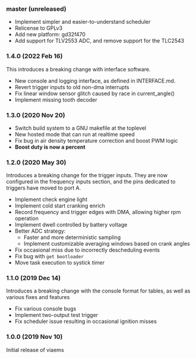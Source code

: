 ### master (unreleased)

 - Implement simpler and easier-to-understand scheduler
 - Relicense to GPLv3
 - Add new platform: gd32f470
 - Add support for TLV2553 ADC, and remove support for the TLC2543

### 1.4.0 (2022 Feb 16)
This introduces a breaking change with interface software.

- New console and logging interface, as defined in INTERFACE.md. 
- Revert trigger inputs to old non-dma interrupts
- Fix linear window sensor glitch caused by race in current_angle()
- Implement missing tooth decoder

### 1.3.0 (2020 Nov 20)
- Switch build system to a GNU makefile at the toplevel
- New hosted mode that can run at realtime speed
- Fix bug in air density temperature correction and boost PWM logic
- **Boost duty is now a percent**

### 1.2.0 (2020 May 30)
Introduces a breaking change for the trigger inputs. They are now configured in
the frequency inputs section, and the pins dedicated to triggers have moved to
port A.

- Implement check engine light
- Implement cold start cranking enrich
- Record frequency and trigger edges with DMA, allowing higher rpm operation
- Implement dwell controlled by battery voltage
- Better ADC strategy:
  - Faster and more deterministic sampling
  - Implement customizable averaging windows based on crank angles
- Fix occasional miss due to incorrectly descheduling events
- Fix bug with `get bootloader`
- Move task execution to systick timer

### 1.1.0 (2019 Dec 14)
Introduces a breaking change with the console format for tables, as well as
various fixes and features
- Fix various console bugs
- Implement two-output test trigger
- Fix scheduler issue resulting in occasional ignition misses


### 1.0.0 (2019 Nov 10)
Initial release of viaems
